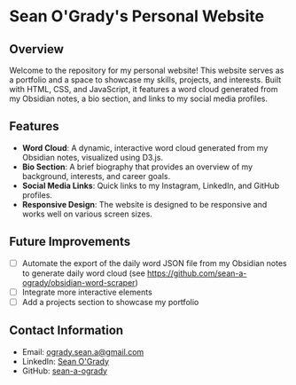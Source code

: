 # Sean O'Grady's Personal Website

## Overview
 
Welcome to the repository for my personal website! This website serves as a portfolio and a space to showcase my skills, projects, and interests. Built with HTML, CSS, and JavaScript, it features a word cloud generated from my Obsidian notes, a bio section, and links to my social media profiles.

## Features

- **Word Cloud**: A dynamic, interactive word cloud generated from my Obsidian notes, visualized using D3.js.
- **Bio Section**: A brief biography that provides an overview of my background, interests, and career goals.
- **Social Media Links**: Quick links to my Instagram, LinkedIn, and GitHub profiles.
- **Responsive Design**: The website is designed to be responsive and works well on various screen sizes.

## Future Improvements 

- [ ] Automate the export of the daily word JSON file from my Obsidian notes to generate daily word cloud (see https://github.com/sean-a-ogrady/obsidian-word-scraper)
- [ ] Integrate more interactive elements
- [ ] Add a projects section to showcase my portfolio

## Contact Information

- Email: [ogrady.sean.a@gmail.com](mailto:ogrady.sean.a@gmail.com)
- LinkedIn: [Sean O'Grady](https://www.linkedin.com/in/saogrady/)
- GitHub: [sean-a-ogrady](https://github.com/sean-a-ogrady)
